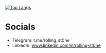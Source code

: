 [![Top Langs](https://github-readme-stats.vercel.app/api/top-langs/?username=nyastrymny&layout=compact)](https://github.com/anuraghazra/github-readme-stats)

# Socials

* Telegram: t.me/rolling_st0ne
* LinkedIn: www.linkedin.com/in/rolling-st0ne
